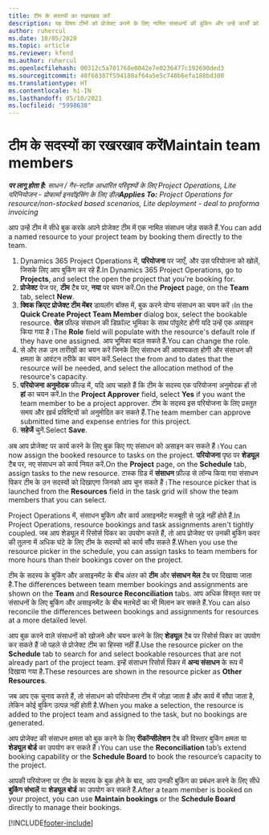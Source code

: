 ```yaml
---
title: टीम के सदस्यों का रखरखाव करें
description: यह विषय टीमों को प्रोजेक्ट करने के लिए नामित संसाधनों की बुकिंग और उन्हें कार्यों को असाइन करने के बारे में जानकारी प्रदान करता है।
author: ruhercul
ms.date: 10/05/2020
ms.topic: article
ms.reviewer: kfend
ms.author: ruhercul
ms.openlocfilehash: 00312c5a701768e0042e7e0236477c192690ded3
ms.sourcegitcommit: 40f68387f594180af64a5e5c748b6efa188bd300
ms.translationtype: HT
ms.contentlocale: hi-IN
ms.lasthandoff: 05/10/2021
ms.locfileid: "5998638"
---
```

# <a name="maintain-team-members"></a><span data-ttu-id="d87e6-103">टीम के सदस्यों का रखरखाव करें</span><span class="sxs-lookup"><span data-stu-id="d87e6-103">Maintain team members</span></span>

<span data-ttu-id="d87e6-104">_**पर लागू होता है:** साधन / गैर-स्टॉक आधारित परिदृश्यों के लिए Project Operations, Lite परिनियोजन - प्रोफार्मा इनवॉइसिंग के लिए डील_</span><span class="sxs-lookup"><span data-stu-id="d87e6-104">_**Applies To:** Project Operations for resource/non-stocked based scenarios, Lite deployment - deal to proforma invoicing_</span></span>

<span data-ttu-id="d87e6-105">आप उन्हें टीम में सीधे बुक करके अपने प्रोजेक्ट टीम में एक नामित संसाधन जोड़ सकते हैं.</span><span class="sxs-lookup"><span data-stu-id="d87e6-105">You can add a named resource to your project team by booking them directly to the team.</span></span>

1. <span data-ttu-id="d87e6-106">Dynamics 365 Project Operations में, **परियोजना** पर जाएँ, और उस परियोजना को खोलें, जिसके लिए आप बुकिंग कर रहे हैं.</span><span class="sxs-lookup"><span data-stu-id="d87e6-106">In Dynamics 365 Project Operations, go to **Projects**, and select the open the project that you're booking for.</span></span>
2. <span data-ttu-id="d87e6-107">**प्रोजेक्ट** पेज पर, **टीम** टैब पर, **नया** पर चयन करें.</span><span class="sxs-lookup"><span data-stu-id="d87e6-107">On the **Project** page, on the **Team** tab, select **New**.</span></span> 
3. <span data-ttu-id="d87e6-108">**क्विक क्रिएट प्रोजेक्ट टीम मेंबर** डायलॉग बॉक्स में, बुक करने योग्य संसाधन का चयन करें।</span><span class="sxs-lookup"><span data-stu-id="d87e6-108">In the **Quick Create Project Team Member** dialog box, select the bookable resource.</span></span> <span data-ttu-id="d87e6-109">**रोल** फ़ील्ड संसाधन की डिफ़ॉल्ट भूमिका के साथ पॉपुलेट होगी यदि उन्हें एक असाइन किया गया है।</span><span class="sxs-lookup"><span data-stu-id="d87e6-109">The **Role** field will populate with the resource's default role if they have one assigned.</span></span> <span data-ttu-id="d87e6-110">आप भूमिका बदल सकते हैं.</span><span class="sxs-lookup"><span data-stu-id="d87e6-110">You can change the role.</span></span> 
4. <span data-ttu-id="d87e6-111">से और तक उन तारीखों का चयन करें जिनके लिए संसाधन की आवश्यकता होगी और संसाधन की क्षमता के आवंटन तरीके का चयन करें.</span><span class="sxs-lookup"><span data-stu-id="d87e6-111">Select the from and to dates that the resource will be needed, and select the allocation method of the resource's capacity.</span></span> 
5. <span data-ttu-id="d87e6-112">**परियोजना अनुमोदक** फ़ील्ड में, यदि आप चाहते हैं कि टीम के सदस्य एक परियोजना अनुमोदक हों तो **हां** का चयन करें.</span><span class="sxs-lookup"><span data-stu-id="d87e6-112">In the **Project Approver** field, select **Yes** if you want the team member to be a project approver.</span></span> <span data-ttu-id="d87e6-113">टीम के सदस्य इस परियोजना के लिए प्रस्तुत समय और ख़र्च प्रविष्टियों को अनुमोदित कर सकते हैं.</span><span class="sxs-lookup"><span data-stu-id="d87e6-113">The team member can approve submitted time and expense entries for this project.</span></span> 
6. <span data-ttu-id="d87e6-114">**सहेजें** चुनें.</span><span class="sxs-lookup"><span data-stu-id="d87e6-114">Select **Save**.</span></span>

<span data-ttu-id="d87e6-115">अब आप प्रोजेक्ट पर कार्य करने के लिए बुक किए गए संसाधन को असाइन कर सकते हैं।</span><span class="sxs-lookup"><span data-stu-id="d87e6-115">You can now assign the booked resource to tasks on the project.</span></span> <span data-ttu-id="d87e6-116">**परियोजना** पृष्ठ पर **शेड्यूल** टैब पर, नए संसाधन को कार्य नियत करें.</span><span class="sxs-lookup"><span data-stu-id="d87e6-116">On the **Project** page, on the **Schedule** tab, assign tasks to the new resource.</span></span> <span data-ttu-id="d87e6-117">टास्क ग्रिड में **संसाधन** फ़ील्ड से लॉन्च किया गया संसाधन पिकर टीम के उन सदस्यों को दिखाएगा जिनको आप चुन सकते हैं।</span><span class="sxs-lookup"><span data-stu-id="d87e6-117">The resource picker that is launched from the **Resources** field in the task grid will show the team members that you can select.</span></span>


<span data-ttu-id="d87e6-118">Project Operations में, संसाधन बुकिंग और कार्य असाइनमेंट मजबूती से जुड़े नहीं होते हैं.</span><span class="sxs-lookup"><span data-stu-id="d87e6-118">In Project Operations, resource bookings and task assignments aren't tightly coupled.</span></span> <span data-ttu-id="d87e6-119">जब आप शेड्यूल में रिसोर्स पिकर का उपयोग करते हैं, तो आप प्रोजेक्ट पर उनकी बुकिंग कवर की तुलना में अधिक घंटे के लिए टीम के सदस्यों को कार्य सौंप सकते हैं.</span><span class="sxs-lookup"><span data-stu-id="d87e6-119">When you use the resource picker in the schedule, you can assign tasks to team members for more hours than their bookings cover on the project.</span></span>

<span data-ttu-id="d87e6-120">टीम के सदस्य के बुकिंग और असाइनमेंट के बीच अंतर को **टीम** और **संसाधन मेल** टैब पर दिखाया जाता है.</span><span class="sxs-lookup"><span data-stu-id="d87e6-120">The differences between team member bookings and assignments are shown on the **Team** and **Resource Reconciliation** tabs.</span></span> <span data-ttu-id="d87e6-121">आप अधिक विस्तृत स्तर पर संसाधनों के लिए बुकिंग और असाइनमेंट के बीच मतभेदों का भी मिलान कर सकते हैं.</span><span class="sxs-lookup"><span data-stu-id="d87e6-121">You can also reconcile the differences between bookings and assignments for resources at a more detailed level.</span></span>

<span data-ttu-id="d87e6-122">आप बुक करने वाले संसाधनों को खोजने और चयन करने के लिए **शेड्यूल** टैब पर रिसोर्स पिकर का उपयोग कर सकते हैं जो पहले से प्रोजेक्ट टीम का हिस्सा नहीं हैं.</span><span class="sxs-lookup"><span data-stu-id="d87e6-122">Use the resource picker on the **Schedule** tab to search for and select bookable resources that are not already part of the project team.</span></span> <span data-ttu-id="d87e6-123">इन्हें संसाधन रिसोर्स पिकर में **अन्य संसाधन** के रूप में दिखाया गया है.</span><span class="sxs-lookup"><span data-stu-id="d87e6-123">These resources are shown in the resource picker as **Other Resources**.</span></span>

<span data-ttu-id="d87e6-124">जब आप एक चुनाव करते हैं, तो संसाधन को परियोजना टीम में जोड़ा जाता है और कार्य में सौंपा जाता है, लेकिन कोई बुकिंग उत्पन्न नहीं होती है.</span><span class="sxs-lookup"><span data-stu-id="d87e6-124">When you make a selection, the resource is added to the project team and assigned to the task, but no bookings are generated.</span></span>

<span data-ttu-id="d87e6-125">आप प्रोजेक्ट की संसाधन क्षमता को बुक करने के लिए **रीकॉन्सीलेशन** टैब की विस्तार बुकिंग क्षमता या **शेड्यूल बोर्ड** का उपयोग कर सकते हैं।</span><span class="sxs-lookup"><span data-stu-id="d87e6-125">You can use the **Reconciliation** tab’s extend booking capability or the **Schedule Board** to book the resource’s capacity to the project.</span></span>

<span data-ttu-id="d87e6-126">आपकी परियोजना पर टीम के सदस्य के बुक होने के बाद, आप उनकी बुकिंग का प्रबंधन करने के लिए सीधे **बुकिंग संभालें** या **शेड्यूल बोर्ड** का उपयोग कर सकते हैं.</span><span class="sxs-lookup"><span data-stu-id="d87e6-126">After a team member is booked on your project, you can use **Maintain bookings** or the **Schedule Board** directly to manage their bookings.</span></span>


[!INCLUDE[footer-include](../includes/footer-banner.md)]